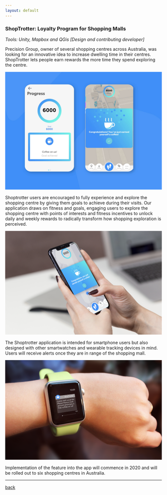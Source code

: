 ```yaml
---
layout: default
---
```

### ShopTrotter: Loyalty Program for Shopping Malls 
_Tools: Unity, Mapbox and QGis [Design and contributing developer]_

Precision Group, owner of several shopping centres across Australia, was looking for an innovative idea to increase dwelling time in their centres. ShopTrotter lets people earn rewards the more time they spend exploring the centre. 

![Stamps](/assets/img/Screens.jpg)

Shoptrotter users are encouraged to fully experience and explore the shopping centre by giving them goals to achieve during their visits. Our application draws on fitness and goals, engaging users to explore the shopping centre with points of interests and fitness incentives to unlock daily and weekly rewards to radically transform how shopping exploration is perceived. 

![Stamps](/assets/img/ShopTrotterConcept.png)

The Shoptrotter application is intended for smartphone users but also designed with other smartwatches and  wearable tracking devices in mind. Users will receive alerts once they are in range of the shopping mall. 

![Watch](/assets/img/ShopTrotterWatch.png)

Implementation of the feature into the app will commence in 2020 and will be rolled out to six shopping centres in Australia. 

***

[back](./)

